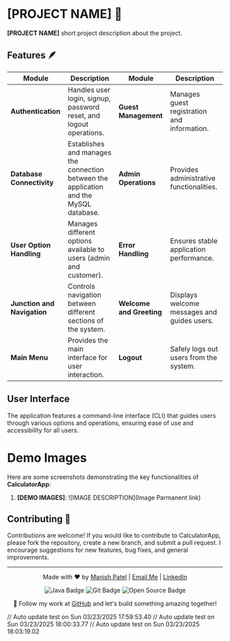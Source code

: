 # [PROJECT NAME] 🏨

**[PROJECT NAME]** short project description about the project.

## Features 🪶

| **Module**                     | **Description**                                                                                          | **Module**                   | **Description**                                 |
| ------------------------------ | -------------------------------------------------------------------------------------------------------- | ---------------------------- | ----------------------------------------------- |
| **Authentication**             | Handles user login, signup, password reset, and logout operations.                                       | **Guest Management**         | Manages guest registration and information.     |
| **Database Connectivity**      | Establishes and manages the connection between the application and the MySQL database.                   | **Admin Operations**         | Provides administrative functionalities.        |
| **User Option Handling**       | Manages different options available to users (admin and customer).                                       | **Error Handling**           | Ensures stable application performance.         |
| **Junction and Navigation**    | Controls navigation between different sections of the system.                                            | **Welcome and Greeting**     | Displays welcome messages and guides users.     |
| **Main Menu**                  | Provides the main interface for user interaction.                                                        | **Logout**                   | Safely logs out users from the system.          |

## User Interface
The application features a command-line interface (CLI) that guides users through various options and operations, ensuring ease of use and accessibility for all users.

# Demo Images 

Here are some screenshots demonstrating the key functionalities of **CalculatorApp**:

1. **[DEMO IMAGES]**:
   ![IMAGE DESCRIPTION](Image Parmanent link)
   


## Contributing 🛂
Contributions are welcome! If you would like to contribute to CalculatorApp, please fork the repository, create a new branch, and submit a pull request. I encourage suggestions for new features, bug fixes, and general improvements.


---

<p align="center">
  Made with ❤️ by <a href="https://www.instagram.com/its_maneeshk_/" target="_blank">Manish Patel</a> | 
  <a href="mailto:maneeshkurmii@gmail.com">Email Me</a> | 
  <a href="https://www.linkedin.com/in/itsmaneeshk/" target="_blank">LinkedIn</a>
</p>

<p align="center">
  <img src="https://img.shields.io/badge/Code-Java-blue?style=flat-square&logo=java" alt="Java Badge">
  <img src="https://img.shields.io/badge/Tool-Git-orange?style=flat-square&logo=git" alt="Git Badge">
  <img src="https://img.shields.io/badge/Project-Open%20Source-brightgreen?style=flat-square" alt="Open Source Badge">
</p>

<p align="center">
  🚀 Follow my work at <a href="https://github.com/its-maneeshk" target="_blank">GitHub</a> and let's build something amazing together!
</p>


// Auto update test on Sun 03/23/2025 17:59:53.40 
// Auto update test on Sun 03/23/2025 18:00:33.77 
// Auto update test on Sun 03/23/2025 18:03:19.02 
